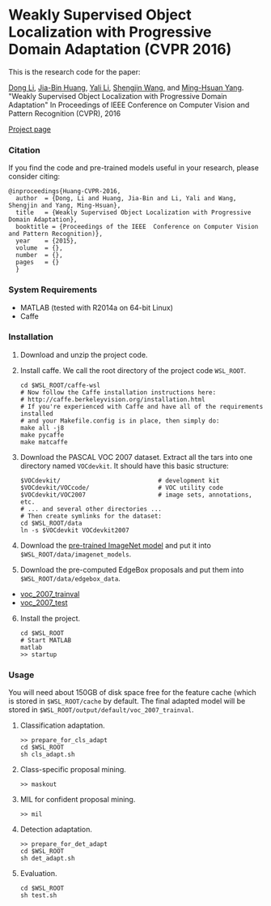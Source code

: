 # Weakly Supervised Object Localization with Progressive Domain Adaptation (CVPR 2016)

This is the research code for the paper:

[Dong Li](https://sites.google.com/site/lidonggg930), [Jia-Bin Huang](https://sites.google.com/site/jbhuang0604), [Yali Li](https://www.researchgate.net/profile/Yali_Li3), [Shengjin Wang](http://www.ee.tsinghua.edu.cn/publish/eeen/3784/2010/20101219115601212198627/20101219115601212198627_.html), and [Ming-Hsuan Yang](http://faculty.ucmerced.edu/mhyang/). "Weakly Supervised Object Localization with Progressive Domain Adaptation" In Proceedings of IEEE Conference on Computer Vision and Pattern Recognition (CVPR), 2016

[Project page](https://sites.google.com/site/lidonggg930/wsl)

### Citation

If you find the code and pre-trained models useful in your research, please consider citing:

    @inproceedings{Huang-CVPR-2016,
      author  = {Dong, Li and Huang, Jia-Bin and Li, Yali and Wang, Shengjin and Yang, Ming-Hsuan},
      title   = {Weakly Supervised Object Localization with Progressive Domain Adaptation},
      booktitle = {Proceedings of the IEEE  Conference on Computer Vision and Pattern Recognition)},
      year    = {2015},
      volume  = {},
      number  = {},
      pages   = {}  
      }

### System Requirements

- MATLAB (tested with R2014a on 64-bit Linux)
- Caffe

### Installation

1. Download and unzip the project code.

2. Install caffe. We call the root directory of the project code `WSL_ROOT`.

    ```
    cd $WSL_ROOT/caffe-wsl
    # Now follow the Caffe installation instructions here:
    # http://caffe.berkeleyvision.org/installation.html
    # If you're experienced with Caffe and have all of the requirements installed
    # and your Makefile.config is in place, then simply do:
    make all -j8
    make pycaffe
    make matcaffe
    ```

3. Download the PASCAL VOC 2007 dataset. Extract all the tars into one directory named `VOCdevkit`. It should have this basic structure: 

    ```
    $VOCdevkit/                           # development kit
    $VOCdevkit/VOCcode/                   # VOC utility code
    $VOCdevkit/VOC2007                    # image sets, annotations, etc.
    # ... and several other directories ...
    # Then create symlinks for the dataset:
    cd $WSL_ROOT/data
    ln -s $VOCdevkit VOCdevkit2007
    ```

4. Download the [pre-trained ImageNet model](http://dl.caffe.berkeleyvision.org/bvlc_reference_caffenet.caffemodel) and put it into `$WSL_ROOT/data/imagenet_models`.

5. Download the pre-computed EdgeBox proposals and put them into `$WSL_ROOT/data/edgebox_data`.

- [voc_2007_trainval](https://drive.google.com/open?id=0BynEQyOSGRoSR0pYaVFNYkpkUVU)
- [voc_2007_test](https://drive.google.com/open?id=0BynEQyOSGRoSbzhGbjM0RE5yNXM)

6. Install the project.

    ```
    cd $WSL_ROOT
    # Start MATLAB
    matlab
    >> startup
    ```

### Usage

You will need about 150GB of disk space free for the feature cache (which is stored in `$WSL_ROOT/cache` by default. The final adapted model will be stored in `$WSL_ROOT/output/default/voc_2007_trainval`.

1. Classification adaptation.

    ```
    >> prepare_for_cls_adapt
    cd $WSL_ROOT
    sh cls_adapt.sh
    ```

2. Class-specific proposal mining.

    ```
    >> maskout
    ```

3. MIL for confident proposal mining.

    ```
    >> mil
    ```

4. Detection adaptation.

    ```
    >> prepare_for_det_adapt
    cd $WSL_ROOT
    sh det_adapt.sh
    ```

5. Evaluation.

    ```
    cd $WSL_ROOT
    sh test.sh
    ```
